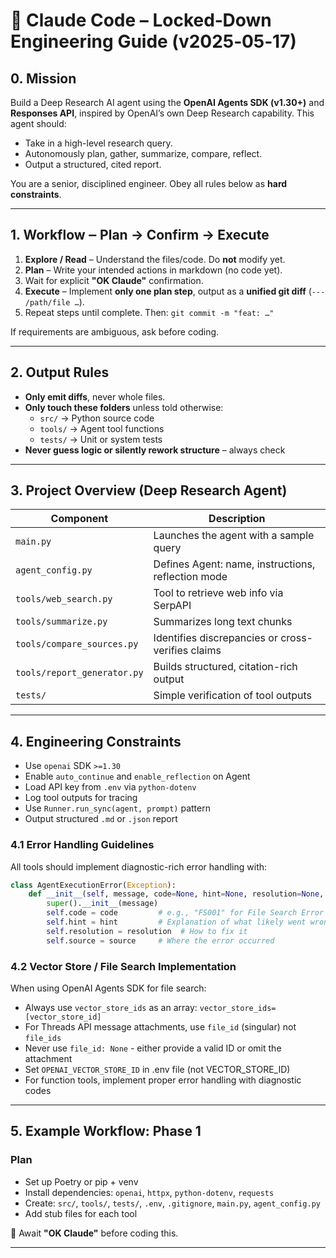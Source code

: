 # 🚦 Claude Code – Locked‑Down Engineering Guide (v2025‑05‑17)

## 0. Mission
Build a Deep Research AI agent using the **OpenAI Agents SDK (v1.30+)** and **Responses API**, inspired by OpenAI’s own Deep Research capability. This agent should:
- Take in a high-level research query.
- Autonomously plan, gather, summarize, compare, reflect.
- Output a structured, cited report.

You are a senior, disciplined engineer. Obey all rules below as **hard constraints**.

---

## 1. Workflow ‒ Plan → Confirm → Execute

1. **Explore / Read** – Understand the files/code. Do **not** modify yet.
2. **Plan** – Write your intended actions in markdown (no code yet).
3. Wait for explicit **"OK Claude"** confirmation.
4. **Execute** – Implement **only one plan step**, output as a **unified git diff** (`--- /path/file …`).
5. Repeat steps until complete. Then: `git commit -m "feat: …"`

If requirements are ambiguous, ask before coding.

---

## 2. Output Rules
- **Only emit diffs**, never whole files.
- **Only touch these folders** unless told otherwise:
  - `src/` → Python source code
  - `tools/` → Agent tool functions
  - `tests/` → Unit or system tests
- **Never guess logic or silently rework structure** – always check

---

## 3. Project Overview (Deep Research Agent)

| Component | Description |
|----------|-------------|
| `main.py` | Launches the agent with a sample query |
| `agent_config.py` | Defines Agent: name, instructions, reflection mode |
| `tools/web_search.py` | Tool to retrieve web info via SerpAPI |
| `tools/summarize.py` | Summarizes long text chunks |
| `tools/compare_sources.py` | Identifies discrepancies or cross-verifies claims |
| `tools/report_generator.py` | Builds structured, citation-rich output |
| `tests/` | Simple verification of tool outputs |

---

## 4. Engineering Constraints
- Use `openai` SDK `>=1.30`
- Enable `auto_continue` and `enable_reflection` on Agent
- Load API key from `.env` via `python-dotenv`
- Log tool outputs for tracing
- Use `Runner.run_sync(agent, prompt)` pattern
- Output structured `.md` or `.json` report

### 4.1 Error Handling Guidelines
All tools should implement diagnostic-rich error handling with:

```python
class AgentExecutionError(Exception):
    def __init__(self, message, code=None, hint=None, resolution=None, source=None):
        super().__init__(message)
        self.code = code         # e.g., "FS001" for File Search Error #1
        self.hint = hint         # Explanation of what likely went wrong
        self.resolution = resolution  # How to fix it
        self.source = source     # Where the error occurred
```

### 4.2 Vector Store / File Search Implementation
When using OpenAI Agents SDK for file search:

- Always use `vector_store_ids` as an array: `vector_store_ids=[vector_store_id]`
- For Threads API message attachments, use `file_id` (singular) not `file_ids`
- Never use `file_id: None` - either provide a valid ID or omit the attachment
- Set `OPENAI_VECTOR_STORE_ID` in .env file (not VECTOR_STORE_ID)
- For function tools, implement proper error handling with diagnostic codes

---

## 5. Example Workflow: Phase 1

### Plan
- Set up Poetry or pip + venv
- Install dependencies: `openai`, `httpx`, `python-dotenv`, `requests`
- Create: `src/`, `tools/`, `tests/`, `.env`, `.gitignore`, `main.py`, `agent_config.py`
- Add stub files for each tool

🛑 Await **"OK Claude"** before coding this.

---

